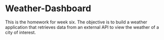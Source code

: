 # Weather-Dashboard

This is the homework for week six. The objective is to build a weather application that retrieves data from an external API to view the weather of a city of interest.